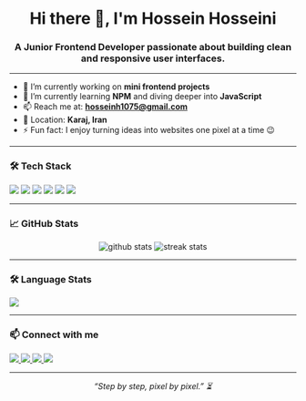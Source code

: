 <h1 align="center">Hi there 👋, I'm Hossein Hosseini</h1>
<h3 align="center">A Junior Frontend Developer passionate about building clean and responsive user interfaces.</h3>

---

- 🔭 I’m currently working on **mini frontend projects**
- 🌱 I’m currently learning **NPM** and diving deeper into **JavaScript**
- 📫 Reach me at: **hosseinh1075@gmail.com**
- 📍 Location: **Karaj, Iran**
- ⚡ Fun fact: I enjoy turning ideas into websites one pixel at a time 😉

---

### 🛠️ Tech Stack
<p>
  <img src="https://img.shields.io/badge/HTML5-E34F26?style=for-the-badge&logo=html5&logoColor=white"/>
  <img src="https://img.shields.io/badge/CSS3-1572B6?style=for-the-badge&logo=css3&logoColor=white"/>
  <img src="https://img.shields.io/badge/JavaScript-F7DF1E?style=for-the-badge&logo=javascript&logoColor=black"/>
  <img src="https://img.shields.io/badge/Bootstrap-7952B3?style=for-the-badge&logo=bootstrap&logoColor=white"/>
  <img src="https://img.shields.io/badge/Git-F05032?style=for-the-badge&logo=git&logoColor=white"/>
  <img src="https://img.shields.io/badge/GitHub-181717?style=for-the-badge&logo=github&logoColor=white"/>
</p>

---

### 📈 GitHub Stats
<p align="center">
  <img src="https://github-readme-stats.vercel.app/api?username=hossein1075&show_icons=true&theme=radical" alt="github stats" />
  <img src="https://github-readme-streak-stats.herokuapp.com/?user=hossein1075&theme=radical" alt="streak stats" />
</p>

---

### 🛠️ Language Stats

<a href="https://github.com/hossein1075">
  <img src="https://github-readme-stats.vercel.app/api/top-langs/?username=hossein1075" />
</a>

---

### 📫 Connect with me
<p>
  <a href="mailto:hosseinh1075@gmail.com">
    <img src="https://img.shields.io/badge/Email-D14836?style=for-the-badge&logo=gmail&logoColor=white"/>
  </a>
  <a href="https://t.me/HOSSEIN_1075" target="_blank">
    <img src="https://img.shields.io/badge/Telegram-2CA5E0?style=for-the-badge&logo=telegram&logoColor=white"/>
  </a>
  <a href="https://instagram.com/hossein_2004_h" target="_blank">
    <img src="https://img.shields.io/badge/Instagram-E4405F?style=for-the-badge&logo=instagram&logoColor=white"/>
  </a>
  <a href="https://github.com/hossein1075" target="_blank">
  <img src="https://img.shields.io/badge/GitHub-181717?style=for-the-badge&logo=github&logoColor=white"/>
</a>
</p>


---

<p align="center">
  <i>“Step by step, pixel by pixel.” ⏳</i>
</p>
